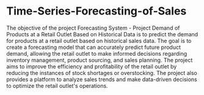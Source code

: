 # Time-Series-Forecasting-of-Sales
The objective of the project Forecasting System - Project Demand of Products at a Retail Outlet Based on Historical Data is to predict the demand for products at a retail outlet based on historical sales data. 
The goal is to create a forecasting model that can accurately predict future product demand, allowing the retail outlet to make informed decisions regarding inventory management, product sourcing, and sales planning. 
The project aims to improve the efficiency and profitability of the retail outlet by reducing the instances of stock shortages or overstocking. The project also provides a platform to analyze sales trends and make data-driven decisions to optimize the retail outlet's operations.
 
